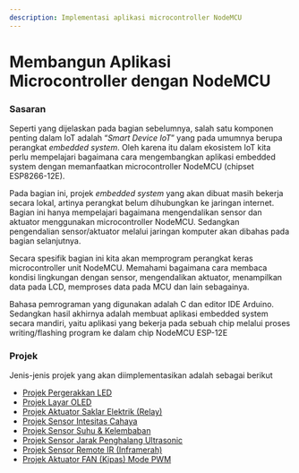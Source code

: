 ```yaml
---
description: Implementasi aplikasi microcontroller NodeMCU
---
```


# Membangun Aplikasi Microcontroller dengan NodeMCU

### Sasaran

Seperti yang dijelaskan pada bagian sebelumnya, salah satu komponen penting dalam IoT adalah “_Smart Device IoT_” yang pada umumnya berupa perangkat _embedded system_. Oleh karena itu dalam ekosistem IoT kita perlu mempelajari bagaimana cara mengembangkan aplikasi embedded system dengan memanfaatkan microcontroller NodeMCU \(chipset ESP8266-12E\). 

Pada bagian ini, projek _embedded system_ yang akan dibuat masih bekerja secara lokal, artinya perangkat belum dihubungkan ke jaringan internet. Bagian ini hanya mempelajari bagaimana mengendalikan sensor dan aktuator menggunakan microcontroller NodeMCU. Sedangkan pengendalian sensor/aktuator melalui jaringan komputer akan dibahas pada bagian selanjutnya.

Secara spesifik bagian ini kita akan memprogram perangkat keras microcontroller unit NodeMCU. Memahami bagaimana cara membaca kondisi lingkungan dengan sensor, mengendalikan aktuator, menampilkan data pada LCD, memproses data pada MCU dan lain sebagainya.

Bahasa pemrograman yang digunakan adalah C dan editor IDE Arduino. Sedangkan hasil akhirnya adalah membuat aplikasi embedded system secara mandiri, yaitu aplikasi yang bekerja pada sebuah chip melalui proses writing/flashing program ke dalam chip NodeMCU ESP-12E

### Projek

Jenis-jenis projek yang akan diimplementasikan adalah sebagai berikut

* [Projek Pergerakkan LED](https://doditsuprianto.gitbook.io/internet-of-things/membangun-aplikasi-microcontroller-dengan-nodemcu/projek-pergerakkan-led)
* [Projek Layar OLED](https://doditsuprianto.gitbook.io/internet-of-things/membangun-aplikasi-microcontroller-dengan-nodemcu/projek-layar-oled)
* [Projek Aktuator Saklar Elektrik \(Relay\)](https://doditsuprianto.gitbook.io/internet-of-things/membangun-aplikasi-microcontroller-dengan-nodemcu/projek-aktuator-saklar-elektrik-relay)
* [Projek Sensor Intesitas Cahaya](https://doditsuprianto.gitbook.io/internet-of-things/membangun-aplikasi-microcontroller-dengan-nodemcu/projek-sensor-intesitas-cahaya)
* [Projek Sensor Suhu & Kelembaban](https://doditsuprianto.gitbook.io/internet-of-things/membangun-aplikasi-microcontroller-dengan-nodemcu/projek-sensor-suhu-and-kelembaban)
* [Projek Sensor Jarak Penghalang Ultrasonic](https://doditsuprianto.gitbook.io/internet-of-things/membangun-aplikasi-microcontroller-dengan-nodemcu/projek-sensor-jarak-penghalang-ultrasonic)
* [Projek Sensor Remote IR \(Inframerah\)](https://doditsuprianto.gitbook.io/internet-of-things/membangun-aplikasi-microcontroller-dengan-nodemcu/projek-sensor-remote-ir-inframerah)
* [Projek Aktuator FAN \(Kipas\) Mode PWM](https://doditsuprianto.gitbook.io/internet-of-things/membangun-aplikasi-microcontroller-dengan-nodemcu/projek-aktuator-fan-kipas-mode-pwm)

